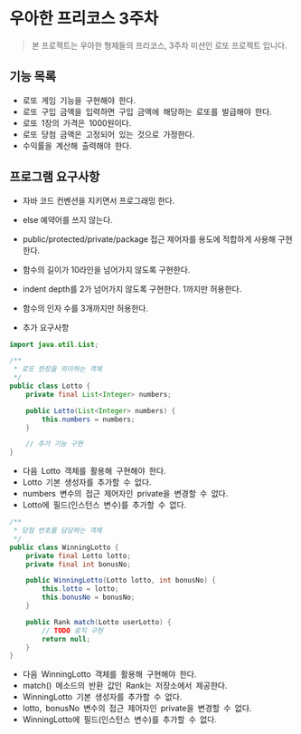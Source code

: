 # 우아한 프리코스 3주차
> 본 프로젝트는 우아한 형제들의 프리코스, 3주차 미션인 로또 프로젝트 입니다.	

## 기능 목록	
* 로또 게임 기능을 구현해야 한다. 
* 로또 구입 금액을 입력하면 구입 금액에 해당하는 로또를 발급해야 한다. 
* 로또 1장의 가격은 1000원이다. 
* 로또 당첨 금액은 고정되어 있는 것으로 가정한다. 
* 수익률을 계산해 출력해야 한다.

## 프로그램 요구사항

* 자바 코드 컨벤션을 지키면서 프로그래밍 한다.
* else 예약어를 쓰지 않는다.
* public/protected/private/package 접근 제어자를 용도에 적합하게 사용해 구현한다.
* 함수의 길이가 10라인을 넘어가지 않도록 구현한다.
* indent depth를 2가 넘어가지 않도록 구현한다. 1까지만 허용한다.
* 함수의 인자 수를 3개까지만 허용한다. 

* 추가 요구사항

```java
import java.util.List;

/**
 * 로또 한장을 의미하는 객체
 */
public class Lotto {
    private final List<Integer> numbers;

    public Lotto(List<Integer> numbers) {
        this.numbers = numbers;
    }

    // 추가 기능 구현
}
```
* 다음 Lotto 객체를 활용해 구현해야 한다. 
* Lotto 기본 생성자를 추가할 수 없다. 
* numbers 변수의 접근 제어자인 private을 변경할 수 없다. 
* Lotto에 필드(인스턴스 변수)를 추가할 수 없다.

```java
/**
 * 당첨 번호를 담당하는 객체
 */
public class WinningLotto {
    private final Lotto lotto;
    private final int bonusNo;

    public WinningLotto(Lotto lotto, int bonusNo) {
        this.lotto = lotto;
        this.bonusNo = bonusNo;
    }

    public Rank match(Lotto userLotto) {
        // TODO 로직 구현
        return null;
    }
}
```
* 다음 WinningLotto 객체를 활용해 구현해야 한다. 
* match() 메소드의 반환 값인 Rank는 저장소에서 제공한다. 
* WinningLotto 기본 생성자를 추가할 수 없다. 
* lotto, bonusNo 변수의 접근 제어자인 private을 변경할 수 없다. 
* WinningLotto에 필드(인스턴스 변수)를 추가할 수 없다.

